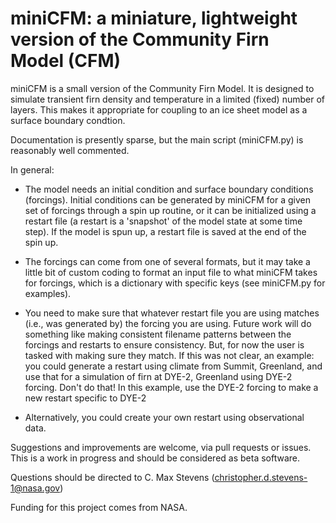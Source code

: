 # miniCFM: a miniature, lightweight version of the **Community Firn Model (CFM)**

miniCFM is a small version of the Community Firn Model. It is designed to simulate transient firn density and temperature in a limited (fixed) number of layers. This makes it appropriate for coupling to an ice sheet model as a surface boundary condtion.

Documentation is presently sparse, but the main script (miniCFM.py) is reasonably well commented.

In general: 

- The model needs an initial condition and surface boundary conditions (forcings). Initial conditions can be generated by miniCFM for a given set of forcings through a spin up routine, or it can be initialized using a restart file (a restart is a 'snapshot' of the model state at some time step). If the model is spun up, a restart file is saved at the end of the spin up.

- The forcings can come from one of several formats, but it may take a little bit of custom coding to format an input file to what miniCFM takes for forcings, which is a dictionary with specific keys (see miniCFM.py for examples).

- You need to make sure that whatever restart file you are using matches (i.e., was generated by) the forcing you are using. Future work will do something like making consistent filename patterns between the forcings and restarts to ensure consistency. But, for now the user is tasked with making sure they match. If this was not clear, an example: you could generate a restart using climate from Summit, Greenland, and use that for a simulation of firn at DYE-2, Greenland using DYE-2 forcing. Don't do that! In this example, use the DYE-2 forcing to make a new restart specific to DYE-2

- Alternatively, you could create your own restart using observational data.

Suggestions and improvements are welcome, via pull requests or issues. This is a work in progress and should be considered as beta software. 

Questions should be directed to C. Max Stevens (christopher.d.stevens-1@nasa.gov)

Funding for this project comes from NASA.
